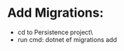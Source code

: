 # Add Migrations:

- cd to Persistence project\
- run cmd: dotnet ef migrations add <migration-name>
